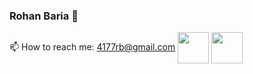 ### Rohan Baria 👋
📫 How to reach me: 4177rb@gmail.com
<a>[<img src="https://github.com/Rohan4177/Rohan4177/assets/132183545/6570e47f-f236-485b-947d-0cd0b55d0690" width="50" height="50" align="center">](https://www.instagram.com/rohanxbaria)</a>
  [<img src="https://github.com/Rohan4177/Rohan4177/assets/132183545/28483199-cbf0-4d58-95df-4d41fead9246" width="50" height="50" align="center">](https://in.linkedin.com/in/rohan-baria-09322517a)

<!--
**Rohan4177/Rohan4177** is a ✨ _special_ ✨ repository because its `README.md` (this file) appears on your GitHub profile.

Here are some ideas to get you started:

- 🔭 I’m currently working on ...
- 🌱 I’m currently learning ...
- 👯 I’m looking to collaborate on ...
- 🤔 I’m looking for help with ...
- 💬 Ask me about ...
- 😄 Pronouns: ...
- ⚡ Fun fact: ...
-->
